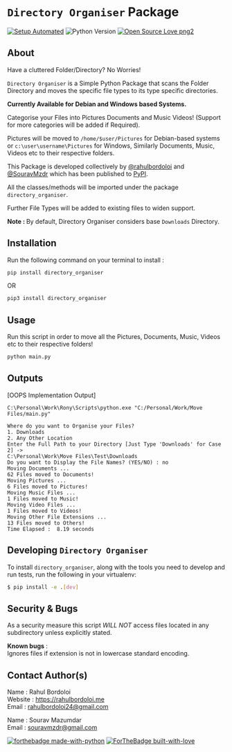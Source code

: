 # `Directory Organiser` Package

[![Setup Automated](https://img.shields.io/badge/setup-automated-blue?logo=gitpod)](https://gitpod.io/from-referrer/)
![Python Version](https://img.shields.io/badge/python-3.x-brightgreen.svg)
[![Open Source Love png2](https://badges.frapsoft.com/os/v2/open-source.png?v=103)](https://github.com/ellerbrock/open-source-badges/)

## About

Have a cluttered Folder/Directory? No Worries!

`Directory Organiser` is a Simple Python Package that scans the Folder Directory and moves the specific file types to its type specific directories.

<b> Currently Available for Debian and Windows based Systems. </b>

Categorise your Files into Pictures Documents and Music Videos! (Support for more categories will be added if Required).

Pictures will be moved to `/home/$user/Pictures` for Debian-based systems or `c:\user\username\Pictures` for Windows, Similarly Documents, Music, Videos etc to their respective folders.

This Package is developed collectively by [@rahulbordoloi](https://github.com/rahulbordoloi) and [@SouravMzdr](https://github.com/SouravMzdr) which has been published to [PyPI]().

All the classes/methods will be imported under the package `directory_organiser`.

Further File Types will be added to existing files to widen support.

<b>Note : </b>By default, Directory Organiser considers base `Downloads` Directory.

## Installation

Run the following command on your terminal to install : 

```python
pip install directory_organiser
```
OR

```python
pip3 install directory_organiser
```

## Usage

Run this script in order to move all the Pictures, Documents, Music, Videos etc to their respective folders!

```python
python main.py
```

## Outputs

[OOPS Implementation Output]
```
C:\Personal\Work\Rony\Scripts\python.exe "C:/Personal/Work/Move Files/main.py"

Where do you want to Organise your Files?
1. Downloads
2. Any Other Location
Enter the Full Path to your Directory [Just Type 'Downloads' for Case 2] ->
C:\Personal\Work\Move Files\Test\Downloads
Do you want to Display the File Names? (YES/NO) : no
Moving Documents ...
62 Files moved to Documents!
Moving Pictures ...
6 Files moved to Pictures!
Moving Music Files ...
1 Files moved to Music!
Moving Video Files ...
1 Files moved to Videos!
Moving Other File Extensions ...
13 Files moved to Others!
Time Elapsed :  8.19 seconds
```

## Developing `Directory Organiser`

To install `directory_organiser`, along with the tools you need to develop and run tests, run the following in your virtualenv:

```bash
$ pip install -e .[dev]
```

## Security & Bugs

As a security measure this script *WILL NOT* access files located in any subdirectory unless explicitly stated.

__Known bugs__ : <br>
Ignores files if extension is not in lowercase standard encoding.

## Contact Author(s)

Name : Rahul Bordoloi <br>
Website : https://rahulbordoloi.me <br>
Email : rahulbordoloi24@gmail.com <br>

Name : Sourav Mazumdar <br>
Email : souravmzdr@gmail.com <br>

[![forthebadge made-with-python](http://ForTheBadge.com/images/badges/made-with-python.svg)](https://www.python.org/)
[![ForTheBadge built-with-love](http://ForTheBadge.com/images/badges/built-with-love.svg)](https://github.com/rahulbordoloi/)

